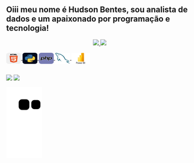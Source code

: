 ## Oiii meu nome é Hudson Bentes, sou analista de dados e um apaixonado por programação e tecnologia!
<div align="center">
  <a href="https://github.com/hudsoncbentes">
  <img height="180em" src="https://github-readme-stats.vercel.app/api?username=hudsoncbentes&show_icons=true&theme=dark&include_all_commits=true&count_private=true"/>
  <img height="180em" src="https://github-readme-stats.vercel.app/api/top-langs/?username=hudsoncbentes&layout=compact&langs_count=7&theme=dark"/>
</div>
<div style="display: inline_block"><br>
  <img align="center" alt="Rafa-HTML" height="30" width="40" src="https://github.com/hudsoncbentes/icons/blob/main/html.svg">
  <img align="center" alt="Rafa-CSS" height="30" width="40" src="https://github.com/hudsoncbentes/icons/blob/main/Python.svg">
  <img align="center" alt="Rafa-Python" height="30" width="40" src="https://github.com/hudsoncbentes/icons/blob/main/Php.svg">
  <img align="center" alt="Rafa-Python" height="30" width="40" src="https://github.com/hudsoncbentes/icons/blob/main/Type%3DDefault%20(1).svg">
  <img align="center" alt="Rafa-Python" height="30" width="50" src="https://github.com/hudsoncbentes/icons/blob/main/Microsoft-Power-BI-Symbol.png">
</div>
  
  ##
 
<div> 
  <a href = "mailto:hudsoncorreabentes@gmail.com"><img src="https://img.shields.io/badge/-Gmail-%23333?style=for-the-badge&logo=gmail&logoColor=white" target="_blank"></a>
  <a href="https://www.linkedin.com/in/hudson-corr%C3%AAa-bentes-78754bb9" target="_blank"><img src="https://img.shields.io/badge/-LinkedIn-%230077B5?style=for-the-badge&logo=linkedin&logoColor=white" target="_blank"></a> 
 
  ![Snake animation](https://github.com/rafaballerini/rafaballerini/blob/output/github-contribution-grid-snake.svg)
 
</div>

